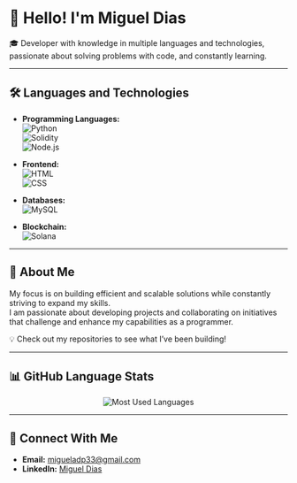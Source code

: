# 👋 Hello! I'm Miguel Dias  

🎓 Developer with knowledge in multiple languages and technologies, passionate about solving problems with code, and constantly learning.  

---

## 🛠️ **Languages and Technologies**  

- **Programming Languages:**  
  ![Python](https://img.shields.io/badge/-Python-3776AB?style=flat-square&logo=python&logoColor=white)  
  ![Solidity](https://img.shields.io/badge/-Solidity-363636?style=flat-square&logo=solidity&logoColor=white)  
  ![Node.js](https://img.shields.io/badge/-Node.js-339933?style=flat-square&logo=node.js&logoColor=white)  

- **Frontend:**  
  ![HTML](https://img.shields.io/badge/-HTML5-E34F26?style=flat-square&logo=html5&logoColor=white)  
  ![CSS](https://img.shields.io/badge/-CSS3-1572B6?style=flat-square&logo=css3&logoColor=white)  

- **Databases:**  
  ![MySQL](https://img.shields.io/badge/-MySQL-4479A1?style=flat-square&logo=mysql&logoColor=white)  

- **Blockchain:**  
  ![Solana](https://img.shields.io/badge/-Solana-4E44CE?style=flat-square&logo=solana&logoColor=white)  

---

## 📌 **About Me**  

My focus is on building efficient and scalable solutions while constantly striving to expand my skills.  
I am passionate about developing projects and collaborating on initiatives that challenge and enhance my capabilities as a programmer.  

💡 Check out my repositories to see what I’ve been building!

---

## 📊 GitHub Language Stats  

<div align="center">
  <img src="https://github-readme-stats.vercel.app/api/top-langs/?username=NotDiasz&langs_count=20&layout=compact&theme=radical" alt="Most Used Languages" />
</div>

---

## 👥 **Connect With Me**  

- **Email:** migueladp33@gmail.com  
- **LinkedIn:** [Miguel Dias](https://www.linkedin.com/in/miguel-dias-77405b326?utm_source=share&utm_campaign=share_via&utm_content=profile&utm_medium=ios_app)  

